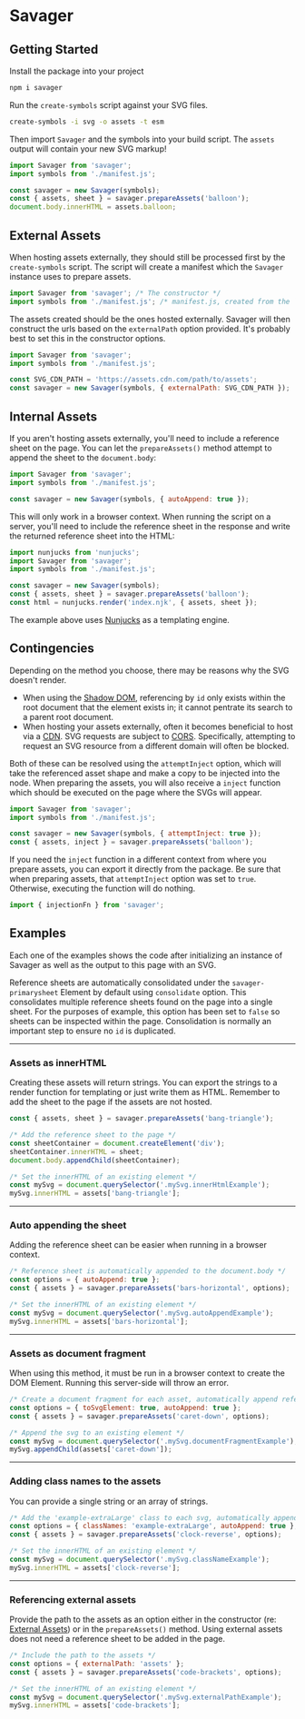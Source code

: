 # Savager

## Getting Started

Install the package into your project

```bash
npm i savager
```

Run the `create-symbols` script against your SVG files.

```bash
create-symbols -i svg -o assets -t esm
```

Then import `Savager` and the symbols into your build script. The `assets` output will contain your new SVG markup!

```js
import Savager from 'savager';
import symbols from './manifest.js';

const savager = new Savager(symbols);
const { assets, sheet } = savager.prepareAssets('balloon');
document.body.innerHTML = assets.balloon;
```

## External Assets
When hosting assets externally, they should still be processed first by the `create-symbols` script. The script will create a manifest which the `Savager` instance uses to prepare assets.

```js
import Savager from 'savager'; /* The constructor */
import symbols from './manifest.js'; /* manifest.js, created from the `create-symbols` script */
```

The assets created should be the ones hosted externally. Savager will then construct the urls based on the `externalPath` option provided. It's probably best to set this in the constructor options.

```js
import Savager from 'savager';
import symbols from './manifest.js';

const SVG_CDN_PATH = 'https://assets.cdn.com/path/to/assets';
const savager = new Savager(symbols, { externalPath: SVG_CDN_PATH });
```

## Internal Assets
If you aren't hosting assets externally, you'll need to include a reference sheet on the page. You can let the `prepareAssets()` method attempt to append the sheet to the `document.body`:

```js
import Savager from 'savager';
import symbols from './manifest.js';

const savager = new Savager(symbols, { autoAppend: true });
```
This will only work in a browser context. When running the script on a server, you'll need to include the reference sheet in the response and write the returned reference sheet into the HTML:

```js
import nunjucks from 'nunjucks';
import Savager from 'savager';
import symbols from './manifest.js';

const savager = new Savager(symbols);
const { assets, sheet } = savager.prepareAssets('balloon');
const html = nunjucks.render('index.njk', { assets, sheet });
```

The example above uses [Nunjucks](https://mozilla.github.io/nunjucks/) as a templating engine.

## Contingencies
Depending on the method you choose, there may be reasons why the SVG doesn't render.

- When using the [Shadow DOM](https://bitsofco.de/what-is-the-shadow-dom/), referencing by `id` only exists within the root document that the element exists in; it cannot pentrate its search to a parent root document.
- When hosting your assets externally, often it becomes beneficial to host via a [CDN](https://www.cloudflare.com/learning/cdn/what-is-a-cdn/). SVG requests are subject to [CORS](https://www.codecademy.com/articles/what-is-cors). Specifically, attempting to request an SVG resource from a different domain will often be blocked.

Both of these can be resolved using the `attemptInject` option, which will take the referenced asset shape and make a copy to be injected into the node. When preparing the assets, you will also receive a `inject` function which should be executed on the page where the SVGs will appear.

```js
import Savager from 'savager';
import symbols from './manifest.js';

const savager = new Savager(symbols, { attemptInject: true });
const { assets, inject } = savager.prepareAssets('balloon');
```

If you need the `inject` function in a different context from where you prepare assets, you can export it directly from the package. Be sure that when preparing assets, that `attemptInject` option was set to `true`. Otherwise, executing the function will do nothing.

```js
import { injectionFn } from 'savager';
```


## Examples

Each one of the examples shows the code after initializing an instance of Savager as well as the output to this page with an SVG.

Reference sheets are automatically consolidated under the `savager-primarysheet` Element by default using `consolidate` option. This consolidates multiple reference sheets found on the page into a single sheet. For the purposes of example, this option has been set to `false` so sheets can be inspected within the page. Consolidation is normally an important step to ensure no `id` is duplicated.

---

### Assets as innerHTML
Creating these assets will return strings. You can export the strings to a render function for templating or just write them as HTML. Remember to add the sheet to the page if the assets are not hosted.
```js
const { assets, sheet } = savager.prepareAssets('bang-triangle');

/* Add the reference sheet to the page */
const sheetContainer = document.createElement('div');
sheetContainer.innerHTML = sheet;
document.body.appendChild(sheetContainer);

/* Set the innerHTML of an existing element */
const mySvg = document.querySelector('.mySvg.innerHtmlExample');
mySvg.innerHTML = assets['bang-triangle'];
```

<div class="mySvg innerHtmlExample"></div>

---

### Auto appending the sheet
Adding the reference sheet can be easier when running in a browser context.
```js
/* Reference sheet is automatically appended to the document.body */
const options = { autoAppend: true };
const { assets } = savager.prepareAssets('bars-horizontal', options);

/* Set the innerHTML of an existing element */
const mySvg = document.querySelector('.mySvg.autoAppendExample');
mySvg.innerHTML = assets['bars-horizontal'];
```

<div class="mySvg autoAppendExample"></div>

---

### Assets as document fragment
When using this method, it must be run in a browser context to create the DOM Element. Running this server-side will throw an error.
```js
/* Create a document fragment for each asset, automatically append reference sheet */
const options = { toSvgElement: true, autoAppend: true };
const { assets } = savager.prepareAssets('caret-down', options);

/* Append the svg to an existing element */
const mySvg = document.querySelector('.mySvg.documentFragmentExample');
mySvg.appendChild(assets['caret-down']);
```

<div class="mySvg documentFragmentExample"></div>

---

### Adding class names to the assets
You can provide a single string or an array of strings.
```js
/* Add the 'example-extraLarge' class to each svg, automatically append reference sheet */
const options = { classNames: 'example-extraLarge', autoAppend: true };
const { assets } = savager.prepareAssets('clock-reverse', options);

/* Set the innerHTML of an existing element */
const mySvg = document.querySelector('.mySvg.classNameExample');
mySvg.innerHTML = assets['clock-reverse'];
```

<div class="mySvg classNameExample"></div>

---

### Referencing external assets
Provide the path to the assets as an option either in the constructor (re: [External Assets](#external-assets)) or in the `prepareAssets()` method. Using external assets does not need a reference sheet to be added in the page.
```js
/* Include the path to the assets */
const options = { externalPath: 'assets' };
const { assets } = savager.prepareAssets('code-brackets', options);

/* Set the innerHTML of an existing element */
const mySvg = document.querySelector('.mySvg.externalPathExample');
mySvg.innerHTML = assets['code-brackets'];
```

<div class="mySvg externalPathExample"></div>
